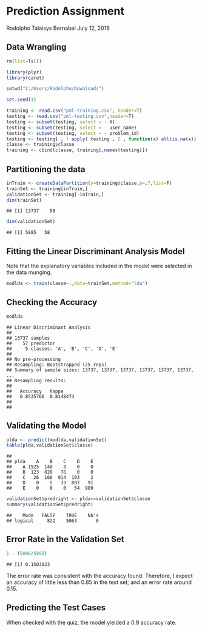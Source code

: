 Prediction Assignment
================
Rodolpho Talaisys Bernabel
July 12, 2016

Data Wrangling
--------------

``` r
rm(list=ls())

library(plyr)
library(caret)

setwd("C:/Users/Rodolpho/Downloads")

set.seed(1)

training <- read.csv("pml-training.csv", header=T)
testing <- read.csv("pml-testing.csv",header=T)
testing <- subset(testing, select = - X)
testing <- subset(testing, select = - user_name)
testing <- subset(testing, select = - problem_id)
testing <- testing[ , ! apply( testing , 2 , function(x) all(is.na(x)) ) ]
classe <- training$classe
training <- cbind(classe, training[,names(testing)])
```

Partitioning the data
---------------------

``` r
inTrain <- createDataPartition(y=training$classe,p=.7,list=F)
trainSet <- training[inTrain,]
validationSet <- training[-inTrain,]
dim(trainSet)
```

    ## [1] 13737    58

``` r
dim(validationSet)
```

    ## [1] 5885   58

Fitting the Linear Discriminant Analysis Model
----------------------------------------------

Note that the explanatory variables included in the model were selected in the data munging.

``` r
modlda <- train(classe~.,data=trainSet,method="lda")
```

Checking the Accuracy
---------------------

``` r
modlda
```

    ## Linear Discriminant Analysis 
    ## 
    ## 13737 samples
    ##    57 predictor
    ##     5 classes: 'A', 'B', 'C', 'D', 'E' 
    ## 
    ## No pre-processing
    ## Resampling: Bootstrapped (25 reps) 
    ## Summary of sample sizes: 13737, 13737, 13737, 13737, 13737, 13737, ... 
    ## Resampling results:
    ## 
    ##   Accuracy   Kappa    
    ##   0.8535766  0.8148474
    ## 
    ## 

Validating the Model
--------------------

``` r
plda <- predict(modlda,validationSet)
table(plda,validationSet$classe)
```

    ##     
    ## plda    A    B    C    D    E
    ##    A 1525  140    3    0    0
    ##    B  123  828   76    0    0
    ##    C   26  166  914  103    2
    ##    D    0    5   33  807   91
    ##    E    0    0    0   54  989

``` r
validationSet$predright <- plda==validationSet$classe
summary(validationSet$predright)
```

    ##    Mode   FALSE    TRUE    NA's 
    ## logical     822    5063       0

Error Rate in the Validation Set
--------------------------------

``` r
1 - (5000/5885)
```

    ## [1] 0.1503823

The error rate was consistent with the accuracy found. Therefore, I expect an accuracy of little less than 0.85 in the test set; and an error rate around 0.15.

Predicting the Test Cases
-------------------------

When checked with the quiz, the model yielded a 0.9 accuracy rate.
